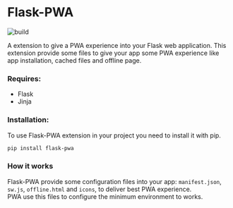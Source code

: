 # Flask-PWA

![build](https://github.com/bergpb/flask-pwa/workflows/build/badge.svg)

A extension to give a PWA experience into your Flask web application.
This extension provide some files to give your app some PWA experience like app installation, cached files and offline page.

### Requires:
 - Flask
 - Jinja

### Installation:
To use Flask-PWA extension in your project you need to install it with pip.

```bash
pip install flask-pwa
```

### How it works
Flask-PWA provide some configuration files into your app: ```manifest.json```, ```sw.js```, ```offline.html``` and ```icons```, to deliver best PWA experience.  
PWA use this files to configure the minimum environment to works.
